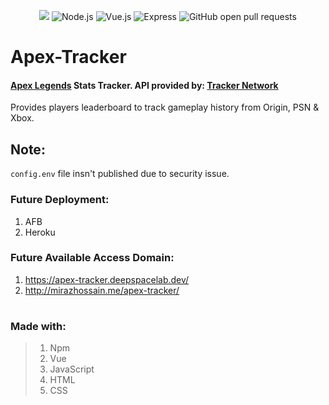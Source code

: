 <p align="center">
  <img src="https://blob.mirazhossain.me/github/ApexTracker.png" />
  <img src="https://img.shields.io/badge/node-v14.17.4-%23339933?style=flat&logo=node.js" alt="Node.js"/>
  <img src="https://img.shields.io/badge/vue.js-v3.2.1-%234FC08D?style=flat&logo=vue.js" alt="Vue.js"/>
  <img src="https://img.shields.io/npm/v/express?color=%23000000&label=express&logo=Express" alt="Express"/>
  <img src="https://img.shields.io/github/issues-pr/Miraz4300/apex-tracker?logo=github" alt="GitHub open pull requests"/>
</p>

# Apex-Tracker

#### [Apex Legends](https://www.ea.com/games/apex-legends) Stats Tracker. API provided by: [Tracker Network](https://tracker.gg/)
Provides players leaderboard to track gameplay history from Origin, PSN & Xbox. 

## Note:
```config.env``` file insn't published due to security issue. 


### Future Deployment:
1. AFB
2. Heroku

### Future Available Access Domain:
1. https://apex-tracker.deepspacelab.dev/
2. http://mirazhossain.me/apex-tracker/
#

### Made with:
> 1. Npm
> 2. Vue
> 3. JavaScript
> 4. HTML
> 5. CSS
